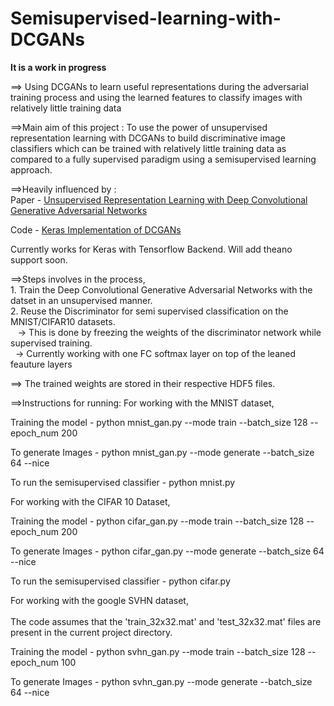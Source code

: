 # Semisupervised-learning-with-DCGANs
**It is a work in progress**

==> Using DCGANs to learn useful representations during the adversarial training process and using the learned features to classify images with relatively little training data

==>Main aim of this project : To use the power of unsupervised representation learning with DCGANs to build discriminative image classifiers which can be trained with relatively little training data as compared to a fully supervised paradigm using a semisupervised learning approach.

==>Heavily influenced by :<br>
   Paper - <a href="https://arxiv.org/pdf/1511.06434.pdf">Unsupervised Representation Learning with Deep Convolutional Generative Adversarial Networks</a> <br>

   Code - <a href="https://github.com/jacobgil/keras-dcgan">Keras Implementation of DCGANs</a>

Currently works for Keras with Tensorflow Backend. Will add theano support soon.

==>Steps involves in the process,<br>
    1. Train the Deep Convolutional Generative Adversarial Networks with the datset in an unsupervised manner. <br>
    2. Reuse the Discriminator for semi supervised classification on the MNIST/CIFAR10 datasets.<br>
      &nbsp;&nbsp; -> This is done by freezing the weights of the discriminator network while supervised training.<br>
      &nbsp;&nbsp;-> Currently working with one FC softmax layer on top of the leaned feauture layers

==> The trained weights are stored in their respective HDF5 files.

==>Instructions for running:
For working with the MNIST dataset,

Training the model - python mnist_gan.py --mode train --batch_size 128 --epoch_num 200

To generate Images - python mnist_gan.py --mode generate --batch_size 64 --nice

To run the semisupervised classifier - python mnist.py

For working with the CIFAR 10 Dataset,

Training the model - python cifar_gan.py --mode train --batch_size 128 --epoch_num 200

To generate Images - python cifar_gan.py --mode generate --batch_size 64 --nice

To run the semisupervised classifier - python cifar.py

For working with the google SVHN dataset, <br><br>
The code assumes that the 'train_32x32.mat' and 'test_32x32.mat' files are present in the current project directory.

Training the model - python svhn_gan.py --mode train --batch_size 128 --epoch_num 100

To generate Images - python svhn_gan.py --mode generate --batch_size 64 --nice



